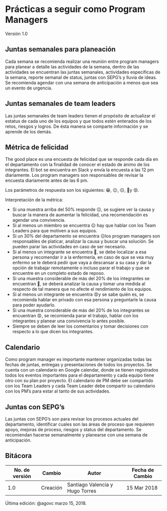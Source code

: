 # Prácticas a seguir como Program Managers
Versión 1.0 

## Juntas semanales para planeación
Cada semana se recomienda realizar una reunión entre program managers para planear a detalle las actividades de la semana, dentro de las actividades se encuentran las juntas semanales, actividades específicas de la semana, reporte semanal de status, juntas con SEPG’s y lluvia de ideas. Se recomienda agendar con una semana de anticipación a menos que sea un evento de urgencia.

## Juntas semanales de team leaders
Las juntas semanales de team leaders tienen el propósito de actualizar el estatus de cada uno de los equipos y que todos estén enterados de los retos, riesgos y logros.
De ésta manera se comparte información y se aprende de los demás.

## Métrica de felicidad
The good place es una encuesta de felicidad que se responde cada día en el departamento con la finalidad de conocer el estado de ánimo de los integrantes. El bot se encuentra en Slack y envía la encuesta a las 12 pm diariamente. Los program managers son responsables de revisar la encuesta diariamente antes de las 6 pm.

Los parámetros de respuesta son los siguientes: 😁, 😐, ☹️, 🤒y 😡.

Interpretación de la métrica:

  * Si una muestra arriba del 50% responde 😐, se sugiere ver la causa y buscar la manera de aumentar la felicidad, una recomendación es agendar una convivencia.
  * Si al menos un miembro se encuentra ☹️ hay que hablar con los Team Leaders para que motiven a sus equipos.
  * Si un 30% del departamento se encuentra ☹️los program managers son responsables de platicar, analizar la causa y buscar una solución. Se pueden parar las actividades en caso de ser necesario.
  * Si al menos un integrante se encuentra 🤒, se debe localizar a esa persona y recomendar ir a la enfermería, en caso de que se vea muy enfermo se le deberá pedir que vaya a descansar a su casa y dar la opción de trabajar remotamente o incluso parar el trabajo y que se encuentre en un completo estado de reposo.
  * Si una muestra considerable de más del 20% de los integrantes se encuentran 🤒, se deberá analizar la causa y tomar una medida al respecto de tal manera que no afecte el rendimiento de los equipos.
  * Si al menos un integrante se encuentra 😡y se sabe quién es, se recomienda hablar en privado con esa persona y preguntarle la causa para poder ayudarlo.
  * Si una muestra considerable de más del 20% de los integrantes se encuentran 😡, se recomienda parar el trabajo, hablar con los integrantes y planear una convivencia lo antes posible.
  * Siempre se deben de leer los comentarios y tomar decisiones con respecto a lo que dicen los integrantes.

## Calendario
Como program manager es importante mantener organizadas todas las fechas de juntas, entregas y presentaciones de todos los proyectos. Se cuenta con un calendario en Google calendar, donde se tienen registrados todos los eventos importantes para el departamento y cada equipo tiene otro con su plan por proyecto. El calendario de PM debe ser compartido con los Team Leaders y cada Team Leader debe compartir su calendario con los PM’s para estar al tanto de sus actividades.

## Juntas con SEPG’s 
Las juntas con SEPG’s son para revisar los procesos actuales del departamento, identificar cuales son las áreas de proceso que requieren apoyo, mejoras de proceso, riesgos y status del departamento. Se recomiendan hacerse semanalmente y planearse con una semana de anticipación.

## Bitácora
No. de versión | Cambio | Autor | Fecha de Cambio
---------------|--------|-------|-----------------
1.0 | Creación | Santiago Valencia y Hugo Torres | 15 Mar 2018




Última edición: @agovc marzo 15, 2018.
